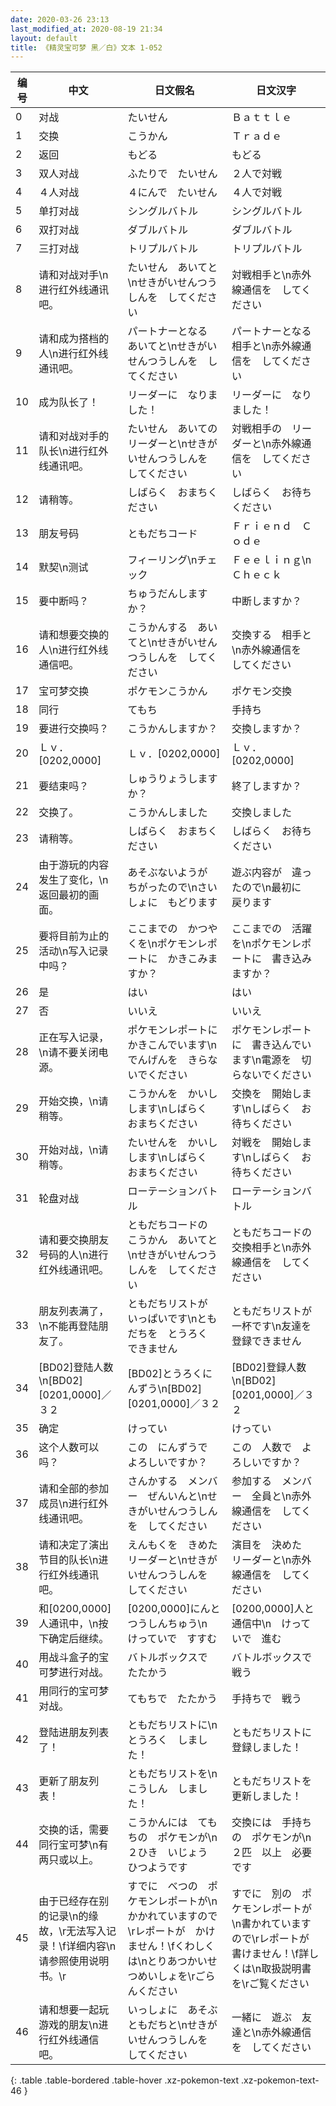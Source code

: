 ```yaml
---
date: 2020-03-26 23:13
last_modified_at: 2020-08-19 21:34
layout: default
title: 《精灵宝可梦 黑／白》文本 1-052
---
```

| 编号 | 中文 | 日文假名 | 日文汉字 |
| ---- | ---- | ---- | --- |
| 0 | 对战 | たいせん | Ｂａｔｔｌｅ |
| 1 | 交换 | こうかん | Ｔｒａｄｅ |
| 2 | 返回 | もどる | もどる |
| 3 | 双人对战 | ふたりで　たいせん | ２人で対戦 |
| 4 | ４人对战 | ４にんで　たいせん | ４人で対戦 |
| 5 | 单打对战 | シングルバトル | シングルバトル |
| 6 | 双打对战 | ダブルバトル | ダブルバトル |
| 7 | 三打对战 | トリプルバトル | トリプルバトル |
| 8 | 请和对战对手\n进行红外线通讯吧。 | たいせん　あいてと\nせきがいせんつうしんを　してください | 対戦相手と\n赤外線通信を　してください |
| 9 | 请和成为搭档的人\n进行红外线通讯吧。 | パートナーとなる　あいてと\nせきがいせんつうしんを　してください | パートナーとなる　相手と\n赤外線通信を　してください |
| 10 | 成为队长了！ | リーダーに　なりました！ | リーダーに　なりました！ |
| 11 | 请和对战对手的队长\n进行红外线通讯吧。 | たいせん　あいての　リーダーと\nせきがいせんつうしんを　してください | 対戦相手の　リーダーと\n赤外線通信を　してください |
| 12 | 请稍等。 | しばらく　おまちください | しばらく　お待ちください |
| 13 | 朋友号码 | ともだちコード | Ｆｒｉｅｎｄ　Ｃｏｄｅ |
| 14 | 默契\n测试 | フィーリング\nチェック | Ｆｅｅｌｉｎｇ\nＣｈｅｃｋ |
| 15 | 要中断吗？ | ちゅうだんしますか？ | 中断しますか？ |
| 16 | 请和想要交换的人\n进行红外线通信吧。 | こうかんする　あいてと\nせきがいせんつうしんを　してください | 交換する　相手と\n赤外線通信を　してください |
| 17 | 宝可梦交换 | ポケモンこうかん | ポケモン交換 |
| 18 | 同行 | てもち | 手持ち |
| 19 | 要进行交换吗？ | こうかんしますか？ | 交換しますか？ |
| 20 | Ｌｖ．[0202,0000] | Ｌｖ．[0202,0000] | Ｌｖ．[0202,0000] |
| 21 | 要结束吗？ | しゅうりょうしますか？ | 終了しますか？ |
| 22 | 交换了。 | こうかんしました | 交換しました |
| 23 | 请稍等。 | しばらく　おまちください | しばらく　お待ちください |
| 24 | 由于游玩的内容发生了变化，\n返回最初的画面。 | あそぶないようが　ちがったので\nさいしょに　もどります | 遊ぶ内容が　違ったので\n最初に　戻ります |
| 25 | 要将目前为止的活动\n写入记录中吗？ | ここまでの　かつやくを\nポケモンレポートに　かきこみますか？ | ここまでの　活躍を\nポケモンレポートに　書き込みますか？ |
| 26 | 是 | はい | はい |
| 27 | 否 | いいえ | いいえ |
| 28 | 正在写入记录，\n请不要关闭电源。 | ポケモンレポートに　かきこんでいます\nでんげんを　きらないでください | ポケモンレポートに　書き込んでいます\n電源を　切らないでください |
| 29 | 开始交换，\n请稍等。 | こうかんを　かいしします\nしばらく　おまちください | 交換を　開始します\nしばらく　お待ちください |
| 30 | 开始对战，\n请稍等。 | たいせんを　かいしします\nしばらく　おまちください | 対戦を　開始します\nしばらく　お待ちください |
| 31 | 轮盘对战 | ローテーションバトル | ローテーションバトル |
| 32 | 请和要交换朋友号码的人\n进行红外线通讯吧。 | ともだちコードの　こうかん　あいてと\nせきがいせんつうしんを　してください | ともだちコードの　交換相手と\n赤外線通信を　してください |
| 33 | 朋友列表满了，\n不能再登陆朋友了。 | ともだちリストが　いっぱいです\nともだちを　とうろく　できません | ともだちリストが　一杯です\n友達を　登録できません |
| 34 | [BD02]登陆人数\n[BD02][0201,0000]／３２ | [BD02]とうろくにんずう\n[BD02][0201,0000]／３２ | [BD02]登録人数\n[BD02][0201,0000]／３２ |
| 35 | 确定 | けってい | けってい |
| 36 | 这个人数可以吗？ | この　にんずうで　よろしいですか？ | この　人数で　よろしいですか？ |
| 37 | 请和全部的参加成员\n进行红外线通讯吧。 | さんかする　メンバー　ぜんいんと\nせきがいせんつうしんを　してください | 参加する　メンバー　全員と\n赤外線通信を　してください |
| 38 | 请和决定了演出节目的队长\n进行红外线通讯吧。 | えんもくを　きめた　リーダーと\nせきがいせんつうしんを　してください | 演目を　決めた　リーダーと\n赤外線通信を　してください |
| 39 | 和[0200,0000]人通讯中，\n按下确定后继续。 | [0200,0000]にんと　つうしんちゅう\n　けっていで　すすむ | [0200,0000]人と　通信中\n　けっていで　進む |
| 40 | 用战斗盒子的宝可梦进行对战。 | バトルボックスで　たたかう | バトルボックスで　戦う |
| 41 | 用同行的宝可梦对战。 | てもちで　たたかう | 手持ちで　戦う |
| 42 | 登陆进朋友列表了！ | ともだちリストに\nとうろく　しました！ | ともだちリストに　登録しました！ |
| 43 | 更新了朋友列表！ | ともだちリストを\nこうしん　しました！ | ともだちリストを　更新しました！ |
| 44 | 交换的话，需要同行宝可梦\n有两只或以上。 | こうかんには　てもちの　ポケモンが\n２ひき　いじょう　ひつようです | 交換には　手持ちの　ポケモンが\n２匹　以上　必要です |
| 45 | 由于已经存在别的记录\n的缘故，\r无法写入记录！\f详细内容\n请参照使用说明书。\r | すでに　べつの　ポケモンレポートが\nかかれていますので\rレポートが　かけません！\fくわしくは\nとりあつかいせつめいしょを\rごらんください | すでに　別の　ポケモンレポートが\n書かれていますので\rレポートが　書けません！\f詳しくは\n取扱説明書を\rご覧ください |
| 46 | 请和想要一起玩游戏的朋友\n进行红外线通信吧。 | いっしょに　あそぶ　ともだちと\nせきがいせんつうしんを　してください | 一緒に　遊ぶ　友達と\n赤外線通信を　してください |
{: .table .table-bordered .table-hover .xz-pokemon-text .xz-pokemon-text-46 }